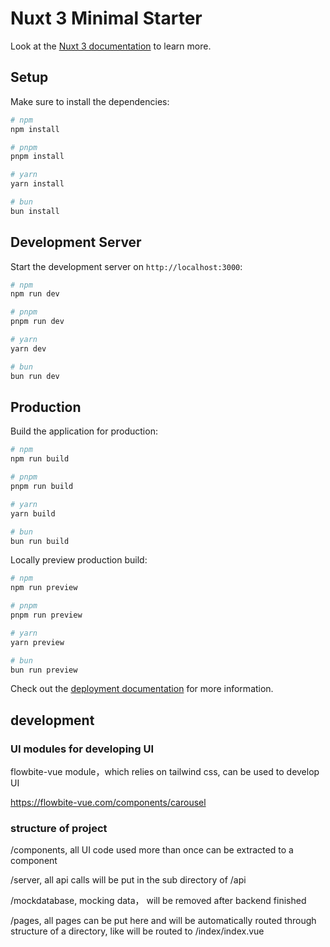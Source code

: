 # Nuxt 3 Minimal Starter

Look at the [Nuxt 3 documentation](https://nuxt.com/docs/getting-started/introduction) to learn more.

## Setup

Make sure to install the dependencies:

```bash
# npm
npm install

# pnpm
pnpm install

# yarn
yarn install

# bun
bun install
```

## Development Server

Start the development server on `http://localhost:3000`:

```bash
# npm
npm run dev

# pnpm
pnpm run dev

# yarn
yarn dev

# bun
bun run dev
```

## Production

Build the application for production:

```bash
# npm
npm run build

# pnpm
pnpm run build

# yarn
yarn build

# bun
bun run build
```

Locally preview production build:

```bash
# npm
npm run preview

# pnpm
pnpm run preview

# yarn
yarn preview

# bun
bun run preview
```

Check out the [deployment documentation](https://nuxt.com/docs/getting-started/deployment) for more information.

## development

### UI modules for developing UI

flowbite-vue module，which relies on tailwind css, can be used to develop UI

https://flowbite-vue.com/components/carousel

### structure of project

 /components, all UI code used more than once can be extracted to a component 
 
 /server, all api calls will be put in the sub directory of /api
 
 /mockdatabase, mocking data， will be removed after backend finished
 
 /pages, all pages can be put here and will be automatically routed through structure of a directory, like <Nuxtlink to="/" /> will be routed to /index/index.vue


